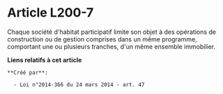# Article L200-7

Chaque société d'habitat participatif limite son objet à des opérations de construction ou de gestion comprises dans un même
programme, comportant une ou plusieurs tranches, d'un même ensemble immobilier.

**Liens relatifs à cet article**

	**Créé par**:

	  - Loi n°2014-366 du 24 mars 2014 - art. 47
